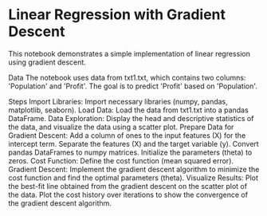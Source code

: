 # Linear Regression with Gradient Descent
This notebook demonstrates a simple implementation of linear regression using gradient descent.

Data
The notebook uses data from txt1.txt, which contains two columns: 'Population' and 'Profit'. The goal is to predict 'Profit' based on 'Population'.

Steps
Import Libraries: Import necessary libraries (numpy, pandas, matplotlib, seaborn).
Load Data: Load the data from txt1.txt into a pandas DataFrame.
Data Exploration: Display the head and descriptive statistics of the data, and visualize the data using a scatter plot.
Prepare Data for Gradient Descent:
Add a column of ones to the input features (X) for the intercept term.
Separate the features (X) and the target variable (y).
Convert pandas DataFrames to numpy matrices.
Initialize the parameters (theta) to zeros.
Cost Function: Define the cost function (mean squared error).
Gradient Descent: Implement the gradient descent algorithm to minimize the cost function and find the optimal parameters (theta).
Visualize Results:
Plot the best-fit line obtained from the gradient descent on the scatter plot of the data.
Plot the cost history over iterations to show the convergence of the gradient descent algorithm.
